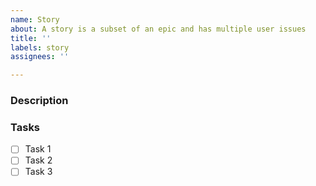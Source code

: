 ```yaml
---
name: Story
about: A story is a subset of an epic and has multiple user issues
title: ''
labels: story
assignees: ''

---
```

### Description

### Tasks
- [ ] Task 1
- [ ] Task 2
- [ ] Task 3
